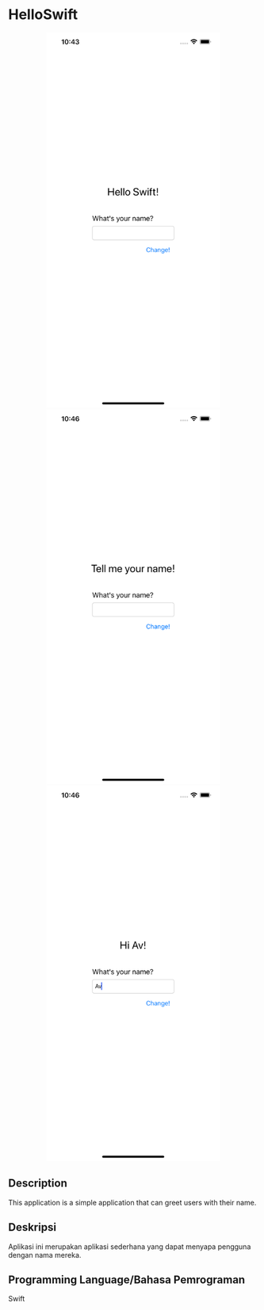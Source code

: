 # HelloSwift

<p align="center">
<img src="SS1.png" width="350" title="SS1">
<img src="SS2.png" width="350" title="SS1">
<img src="SS3.png" width="350" title="SS1">
</p>

## Description
This application is a simple application that can greet users with their name.


## Deskripsi
Aplikasi ini merupakan aplikasi sederhana yang dapat menyapa pengguna dengan nama mereka.


## Programming Language/Bahasa Pemrograman
Swift




